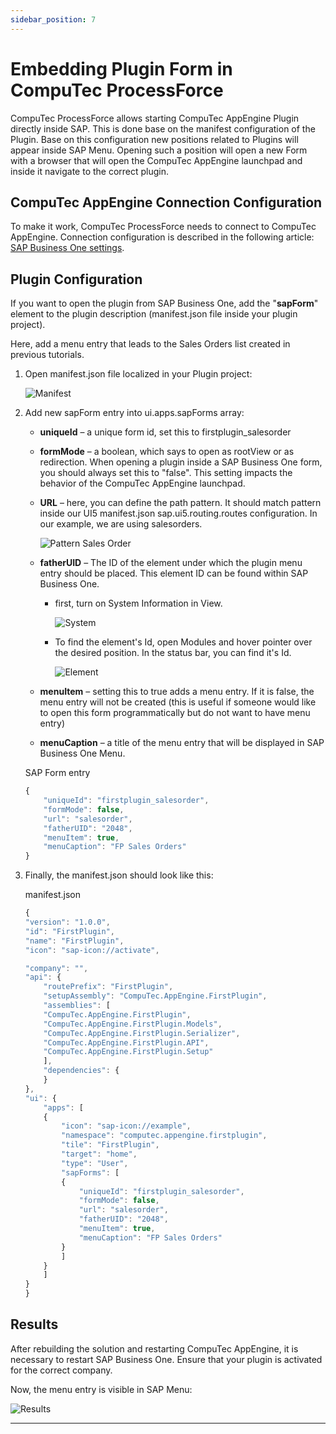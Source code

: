 ```yaml
---
sidebar_position: 7
---
```


# Embedding Plugin Form in CompuTec ProcessForce

CompuTec ProcessForce allows starting CompuTec AppEngine Plugin directly inside SAP. This is done base on the manifest configuration of the Plugin. Base on this configuration new positions related to Plugins will appear inside SAP Menu. Opening such a position will open a new Form with a browser that will open the CompuTec AppEngine launchpad and inside it navigate to the correct plugin.

## CompuTec AppEngine Connection Configuration

To make it work, CompuTec ProcessForce needs to connect to CompuTec AppEngine. Connection configuration is described in the following article: [SAP Business One settings](../../../version-2.0/administrators-guide/configuration-and-administration/overview.md#sap-business-one-settings).

## Plugin Configuration

If you want to open the plugin from SAP Business One, add the "**sapForm**" element to the plugin description (manifest.json file inside your plugin project).

Here, add a menu entry that leads to the Sales Orders list created in previous tutorials.

1. Open manifest.json file localized in your Plugin project:

    ![Manifest](./media/embedding-plugin-form-in-processforce/manifest-json.webp)
2. Add new sapForm entry into ui.apps.sapForms array:

    - **uniqueId** – a unique form id, set this to firstplugin_salesorder
    - **formMode** – a boolean, which says to open as rootView or as redirection. When opening a plugin inside a SAP Business One form, you should always set this to "false". This setting impacts the behavior of the CompuTec AppEngine launchpad.
    - **URL** – here, you can define the path pattern. It should match pattern inside our UI5 manifest.json sap.ui5.routing.routes configuration. In our example, we are using salesorders.

        ![Pattern Sales Order](./media/embedding-plugin-form-in-processforce/patern-salesorder.webp)
    - **fatherUID** – The ID of the element under which the plugin menu entry should be placed. This element ID can be found within SAP Business One.

        - first, turn on System Information in View.

            ![System](./media/embedding-plugin-form-in-processforce/system-information.webp)
        - To find the element's Id, open Modules and hover pointer over the desired position. In the status bar, you can find it's Id.

            ![Element](./media/embedding-plugin-form-in-processforce/element-id.webp)
    - **menuItem** – setting this to true adds a menu entry. If it is false, the menu entry will not be created (this is useful if someone would like to open this form programmatically but do not want to have menu entry)
    - **menuCaption** – a title of the menu entry that will be displayed in SAP Business One Menu.

    SAP Form entry

    ```js
    {
        "uniqueId": "firstplugin_salesorder",
        "formMode": false,
        "url": "salesorder",
        "fatherUID": "2048",
        "menuItem": true,
        "menuCaption": "FP Sales Orders"
    }
    ```

3. Finally, the manifest.json should look like this:

    manifest.json

    ```js
    {
    "version": "1.0.0",
    "id": "FirstPlugin",
    "name": "FirstPlugin",
    "icon": "sap-icon://activate",

    "company": "",
    "api": {
        "routePrefix": "FirstPlugin",
        "setupAssembly": "CompuTec.AppEngine.FirstPlugin",
        "assemblies": [
        "CompuTec.AppEngine.FirstPlugin",
        "CompuTec.AppEngine.FirstPlugin.Models",
        "CompuTec.AppEngine.FirstPlugin.Serializer",
        "CompuTec.AppEngine.FirstPlugin.API",
        "CompuTec.AppEngine.FirstPlugin.Setup"
        ],
        "dependencies": {
        }
    },
    "ui": {
        "apps": [
        {
            "icon": "sap-icon://example",
            "namespace": "computec.appengine.firstplugin",
            "tile": "FirstPlugin",
            "target": "home",
            "type": "User",
            "sapForms": [
            {
                "uniqueId": "firstplugin_salesorder",
                "formMode": false,
                "url": "salesorder",
                "fatherUID": "2048",
                "menuItem": true,
                "menuCaption": "FP Sales Orders"
            }
            ]
        }
        ]
    }
    }
    ```

## Results

After rebuilding the solution and restarting CompuTec AppEngine, it is necessary to restart SAP Business One. Ensure that your plugin is activated for the correct company.

Now, the menu entry is visible in SAP Menu:

![Results](./media/embedding-plugin-form-in-processforce/results.webp)

---
